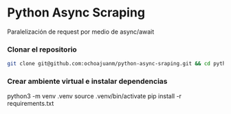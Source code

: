 # Python Async Scraping
Paralelización de request por medio de async/await


### Clonar el repositorio

```bash
git clone git@github.com:ochoajuanm/python-async-sraping.git && cd python-async-sraping/
```

### Crear ambiente virtual e instalar dependencias

python3 -m venv .venv
source .venv/bin/activate
pip install -r requirements.txt



